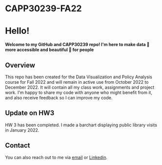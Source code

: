 # CAPP30239-FA22

# Hello! 

**Welcome to my GitHub and CAPP30239 repo! I'm here to make data :1234: more accessible and beautiful :bouquet: for people**   

## Overview  
This repo has been created for the Data Visualization and Policy Analysis course for Fall 2022 and will remain in active use from October 2022 to December 2022. It will contain all my class work, assignments and project work. I'm happy to share my code with anyone who might benefit from it, and also receive feedback so I can improve my code. 

## Update on HW3
HW 3 has been completed. I made a barchart displaying public library visits in January 2022.

## Contact  
You can also reach out to me via [email](mailto:salmaz@uchicago.edu) or [Linkedin](https://www.linkedin.com/in/salma-zahra-05285112b/).
  


